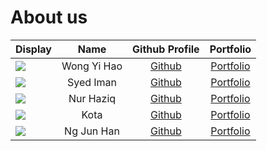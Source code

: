 # About us

| Display                                                                                                                                       |    Name     |              Github Profile               |               Portfolio                |
|-----------------------------------------------------------------------------------------------------------------------------------------------|:-----------:|:-----------------------------------------:|:--------------------------------------:|
| ![](https://avatars.githubusercontent.com/u/95235171?v=4)                                                                                     | Wong Yi Hao |   [Github](https://github.com/YHWong20)   |   [Portfolio](docs/team/yhwong20.md)   |
| ![](https://comicvine.gamespot.com/a/uploads/scale_medium/11/111746/5814382-powerpuffgirls-bubbles_large.png)                                 |  Syed Iman  | [Github](https://github.com/imanamirshah) | [Portfolio](docs/team/imanamirshah.md) |
| ![](https://static.wikia.nocookie.net/puppet/images/4/43/Mona.png/revision/latest?cb=20230924201401)                                          |  Nur Haziq  |  [Github](https://github.com/nur-haziq)   |  [Portfolio](docs/team/nur-haziq.md)   |
| ![](https://static.wikia.nocookie.net/villains/images/f/f0/MotoJojo.png/revision/latest?cb=20190118162531)                                    |    Kota     |    [Github](https://github.com/nkotaa)    |    [Portfolio](docs/team/nkotaa.md)    |
| ![](https://static.wikia.nocookie.net/powerpuff/images/2/23/Blossom-pic.png/revision/latest/thumbnail/width/360/height/360?cb=20190329151816) | Ng Jun Han  |  [Github](https://github.com/PureUsagi)   |  [Portfolio](docs/team/PureUsagi.md)   |

